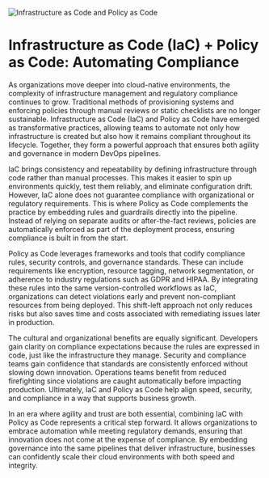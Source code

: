 ![Infrastructure as Code and Policy as Code](https://encrypted-tbn0.gstatic.com/images?q=tbn:ANd9GcRIpnOZCL7xNM1_M_rrDhiHP2B0QOz0gjNbGg&s)

# Infrastructure as Code (IaC) + Policy as Code: Automating Compliance

As organizations move deeper into cloud-native environments, the complexity of infrastructure management and regulatory compliance continues to grow. Traditional methods of provisioning systems and enforcing policies through manual reviews or static checklists are no longer sustainable. Infrastructure as Code (IaC) and Policy as Code have emerged as transformative practices, allowing teams to automate not only how infrastructure is created but also how it remains compliant throughout its lifecycle. Together, they form a powerful approach that ensures both agility and governance in modern DevOps pipelines.

IaC brings consistency and repeatability by defining infrastructure through code rather than manual processes. This makes it easier to spin up environments quickly, test them reliably, and eliminate configuration drift. However, IaC alone does not guarantee compliance with organizational or regulatory requirements. This is where Policy as Code complements the practice by embedding rules and guardrails directly into the pipeline. Instead of relying on separate audits or after-the-fact reviews, policies are automatically enforced as part of the deployment process, ensuring compliance is built in from the start.

Policy as Code leverages frameworks and tools that codify compliance rules, security controls, and governance standards. These can include requirements like encryption, resource tagging, network segmentation, or adherence to industry regulations such as GDPR and HIPAA. By integrating these rules into the same version-controlled workflows as IaC, organizations can detect violations early and prevent non-compliant resources from being deployed. This shift-left approach not only reduces risks but also saves time and costs associated with remediating issues later in production.

The cultural and organizational benefits are equally significant. Developers gain clarity on compliance expectations because the rules are expressed in code, just like the infrastructure they manage. Security and compliance teams gain confidence that standards are consistently enforced without slowing down innovation. Operations teams benefit from reduced firefighting since violations are caught automatically before impacting production. Ultimately, IaC and Policy as Code help align speed, security, and compliance in a way that supports business growth.

In an era where agility and trust are both essential, combining IaC with Policy as Code represents a critical step forward. It allows organizations to embrace automation while meeting regulatory demands, ensuring that innovation does not come at the expense of compliance. By embedding governance into the same pipelines that deliver infrastructure, businesses can confidently scale their cloud environments with both speed and integrity.
